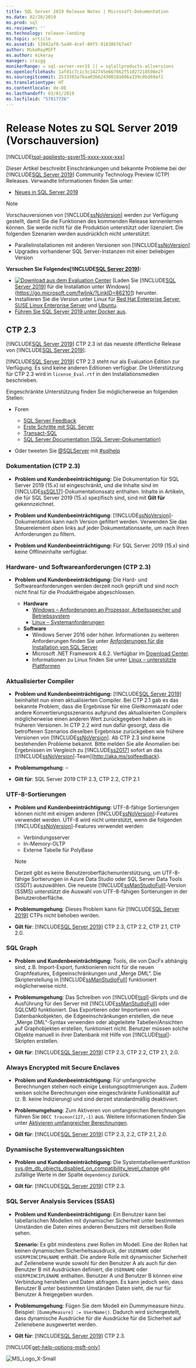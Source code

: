 ```yaml
---
title: SQL Server 2019 Release Notes | Microsoft-Dokumentation
ms.date: 02/28/2019
ms.prod: sql
ms.reviewer: ''
ms.technology: release-landing
ms.topic: article
ms.assetid: 13942af8-5a40-4cef-80f5-918386767a47
author: MikeRayMSFT
ms.author: mikeray
manager: craigg
monikerRange: = sql-server-ver15 || = sqlallproducts-allversions
ms.openlocfilehash: 1afd1c7c1c3c142745e667662f51027218598e2f
ms.sourcegitcommit: 2533383a7baa03b62430018a006a339c0bd69af2
ms.translationtype: HT
ms.contentlocale: de-DE
ms.lasthandoff: 03/01/2019
ms.locfileid: "57017726"
---
```

# <a name="sql-server-2019-preview-release-notes"></a>Release Notes zu SQL Server 2019 (Vorschauversion)
[!INCLUDE[tsql-appliesto-ssver15-xxxx-xxxx-xxx](../includes/tsql-appliesto-ssver15-xxxx-xxxx-xxx.md)]

Dieser Artikel beschreibt Einschränkungen und bekannte Probleme bei der [!INCLUDE[SQL Server 2019](../includes/sssqlv15-md.md)] Community Technology Preview (CTP) Releases. Verwandte Informationen finden Sie unter:
- [Neues in SQL Server 2019](../sql-server/what-s-new-in-sql-server-ver15.md)

> [!NOTE]
> Vorschauversionen von [!INCLUDE[ssNoVersion](../includes/ssnoversion-md.md)] werden zur Verfügung gestellt, damit Sie die Funktionen des kommenden Release kennenlernen können. Sie werde nicht für die Produktion unterstützt oder lizenziert. Die folgenden Szenarien werden ausdrücklich nicht unterstützt:
>
> - Parallelinstallationen mit anderen Versionen von [!INCLUDE[ssNoVersion](../includes/ssnoversion-md.md)]
> - Upgrades vorhandener SQL Server-Instanzen mit einer beliebigen Version

**Versuchen Sie Folgendes[!INCLUDE[SQL Server 2019](../includes/sssqlv15-md.md)]:**
- [![Download aus dem Evaluation Center](../includes/media/download2.png)](https://go.microsoft.com/fwlink/?LinkID=862101) [Laden Sie [!INCLUDE[SQL Server 2019](../includes/sssqlv15-md.md)] für die Installation unter Windows](https://go.microsoft.com/fwlink/?LinkID=862101) herunter.
- Installieren Sie die Version unter Linux für [Red Hat Enterprise Server](../linux/quickstart-install-connect-red-hat.md), [SUSE Linux Enterprise Server](../linux/quickstart-install-connect-suse.md) und [Ubuntu](../linux/quickstart-install-connect-ubuntu.md).
- [Führen Sie SQL Server 2019 unter Docker aus](../linux/quickstart-install-connect-docker.md).

## <a name="ctp-23"></a>CTP 2.3
[!INCLUDE[SQL Server 2019](../includes/sssqlv15-md.md)] CTP 2.3 ist das neueste öffentliche Release von [!INCLUDE[SQL Server 2019](../includes/sssqlv15-md.md)].

[!INCLUDE[SQL Server 2019](../includes/sssqlv15-md.md)] CTP 2.3 steht nur als Evaluation Edition zur Verfügung. Es sind keine anderen Editionen verfügbar. Die Unterstützung für CTP 2.3 wird in `license_Eval.rtf` in den Installationsmedien beschrieben.

Eingeschränkte Unterstützung finden Sie möglicherweise an folgenden Stellen:

- Foren
  - [SQL Server Feedback](https://aka.ms/sqlfeedback)
  - [Erste Schritte mit SQL Server](https://social.msdn.microsoft.com/Forums/sqlserver/en-US/home?forum=sqlgetstarted)
  - [Transact-SQL](https://social.msdn.microsoft.com/Forums/sqlserver/en-US/home?forum=transactsql)
  - [SQL Server Documentation (SQL Server-Dokumentation)](https://social.msdn.microsoft.com/Forums/sqlserver/en-US/home?forum=sqldocumentation)

- Oder tweeten Sie [@SQLServer](https://twitter.com/SQLServer) mit [#sqlhelp](https://twitter.com/search?q=%23sqlhelp)

### <a name="documentation-ctp-23"></a>Dokumentation (CTP 2.3)

- **Problem und Kundenbeeinträchtigung:** Die Dokumentation für SQL Server 2019 (15.x) ist eingeschränkt, und die Inhalte sind im [!INCLUDE[ssSQL17](../includes/sssql17-md.md)]-Dokumentationssatz enthalten. Inhalte in Artikeln, die für SQL Server 2019 (15.x) spezifisch sind, sind mit **Gilt für** gekennzeichnet.

- **Problem und Kundenbeeinträchtigung**: [!INCLUDE[ssNoVersion](../includes/ssnoversion-md.md)]-Dokumentation kann nach Version gefiltert werden. Verwenden Sie das Steuerelement oben links auf jeder Dokumentationsseite, um nach Ihren Anforderungen zu filtern. 

- **Problem und Kundenbeeinträchtigung:** Für SQL Server 2019 (15.x) sind keine Offlineinhalte verfügbar.

### <a name="hardware-and-software-requirements-ctp-23"></a>Hardware- und Softwareanforderungen (CTP 2.3)

- **Problem und Kundenbeeinträchtigung:** Die Hard- und Softwareanforderungen werden derzeit noch geprüft und sind noch nicht final für die Produktfreigabe abgeschlossen.

  - **Hardware**
    - [Windows – Anforderungen an Prozessor, Arbeitsspeicher und Betriebssystem](../sql-server/install/hardware-and-software-requirements-for-installing-sql-server.md#pmosr)
    - [Linux – Systemanforderungen](../linux/sql-server-linux-setup.md#system)
  - **Software**
    - Windows Server 2016 oder höher. Informationen zu weiteren Anforderungen finden Sie unter [Anforderungen für die Installation von SQL Server](../sql-server/install/hardware-and-software-requirements-for-installing-sql-server.md)
    - Microsoft .NET Framework 4.6.2. Verfügbar im [Download Center](https://www.microsoft.com/download/details.aspx?id=53344).
    - Informationen zu Linux finden Sie unter [Linux – unterstützte Plattformen](../linux/sql-server-linux-setup.md#supportedplatforms)

### <a name="updated-compiler"></a>Aktualisierter Compiler

- **Problem und Kundenbeeinträchtigung:** [!INCLUDE[SQL Server 2019](../includes/sssqlv15-md.md)] beinhaltet nun einen aktualisierten Compiler. Bei CTP 2.1 gab es das bekannte Problem, dass die Ergebnisse für eine Gleitkommazahl oder andere Konvertierungsszenarios aufgrund des aktualisierten Compilers möglicherweise einen anderen Wert zurückgegeben haben als in früheren Versionen. In CTP 2.2 wird nun dafür gesorgt, dass die betroffenen Szenarios dieselben Ergebnisse zurückgeben wie frühere Versionen von [!INCLUDE[ssNoVersion](../includes/ssnoversion-md.md)]. Ab CTP 2.3 sind keine bestehenden Probleme bekannt. Bitte melden Sie alle Anomalien bei Ergebnissen im Vergleich zu [!INCLUDE[ss2017](../includes/sssqlv14-md.md)] sofort an das [[!INCLUDE[ssNoVersion](../includes/ssnoversion-md.md)]-Team](http://aka.ms/sqlfeedback).

- **Problemumgehung**: –

- **Gilt für**: SQL Server 2019 CTP 2.3, CTP 2.2, CTP 2.1

### <a name="utf-8-collations"></a>UTF-8-Sortierungen

- **Problem und Kundenbeeinträchtigung:** UTF-8-fähige Sortierungen können nicht mit einigen anderen [!INCLUDE[ssNoVersion](../includes/ssnoversion-md.md)]-Features verwendet werden. UTF-8 wird nicht unterstützt, wenn die folgenden [!INCLUDE[ssNoVersion](../includes/ssnoversion-md.md)]-Features verwendet werden:

  - Verbindungsserver
  - In-Memory-OLTP
  - Externe Tabelle für PolyBase

  > [!Note]
  > Derzeit gibt es keine Benutzeroberflächenunterstützung, um UTF-8-fähige Sortierungen in Azure Data Studio oder SQL Server Data Tools (SSDT) auszuwählen. Die neueste [!INCLUDE[ssManStudioFull](../includes/ssmanstudiofull-md.md)]-Version (SSMS) unterstützt die Auswahl von UTF-8-fähigen Sortierungen in der Benutzeroberfläche.
 
- **Problemumgehung**: Dieses Problem kann für [!INCLUDE[SQL Server 2019](../includes/sssqlv15-md.md)] CTPs nicht behoben werden.

- **Gilt für**: [!INCLUDE[SQL Server 2019](../includes/sssqlv15-md.md)] CTP 2.3, CTP 2.2, CTP 2.1, CTP 2.0.

### <a name="sql-graph"></a>SQL Graph

- **Problem und Kundenbeeinträchtigung:** Tools, die von DacFx abhängig sind, z.B. Import-Export, funktionieren nicht für die neuen Graphfeatures, Edgeeinschränkungen und „Merge DML“. Die Skripterstellung in [!INCLUDE[ssManStudioFull](../includes/ssmanstudiofull-md.md)] funktioniert möglicherweise nicht.

- **Problemumgehung**: Das Schreiben von [!INCLUDE[tsql](../includes/tsql-md.md)]-Skripts und die Ausführung für den Server mit [!INCLUDE[ssManStudioFull](../includes/ssmanstudiofull-md.md)] oder SQLCMD funktioniert. Das Exportieren oder Importieren von Datenbankobjekten, die Edgeeinschränkungen erstellen, die neue „Merge DML“-Syntax verwenden oder abgeleitete Tabellen/Ansichten auf Graphobjekten erstellen, funktioniert nicht. Benutzer müssen solche Objekte manuell in ihrer Datenbank mit Hilfe von [!INCLUDE[tsql](../includes/tsql-md.md)]-Skripten erstellen. 

- **Gilt für**: [!INCLUDE[SQL Server 2019](../includes/sssqlv15-md.md)] CTP 2.3, CTP 2.2, CTP 2.1, 2.0.

### <a name="always-encrypted-with-secure-enclaves"></a>Always Encrypted mit Secure Enclaves

- **Problem und Kundenbeeinträchtigung:** Für umfangreiche Berechnungen stehen noch einige Leistungsoptimierungen aus. Zudem weisen solche Berechnungen eine eingeschränkte Funktionalität auf (z. B. keine Indizierung) und sind derzeit standardmäßig deaktiviert.

- **Problemumgehung**: Zum Aktiveren von umfangreichen Berechnungen führen Sie `DBCC traceon(127,-1)` aus. Weitere Informationen finden Sie unter [Aktivieren umfangreicher Berechnungen](../relational-databases/security/encryption/configure-always-encrypted-enclaves.md#configure-a-secure-enclave).

- **Gilt für**: [!INCLUDE[SQL Server 2019](../includes/sssqlv15-md.md)] CTP 2.3, 2.2, CTP 2.1, 2.0.

### <a name="system-dynamic-management-views"></a>Dynamische Systemverwaltungssichten

- **Problem und Kundenbeeinträchtigung:** Die Systemtabellenwertfunktion [sys.dm_db_objects_disabled_on_compatibility_level_change](../relational-databases/system-dynamic-management-views/spatial-data-sys-dm-db-objects-disabled-on-compatibility-level-change.md) gibt zufällige Werte in der Spalte `dependency` zurück.

- **Gilt für**: [!INCLUDE[SQL Server 2019](../includes/sssqlv15-md.md)] CTP 2.3.

### <a name="sql-server-analysis-services-ssas"></a>SQL Server Analysis Services (SSAS)

- **Problem und Kundenbeeinträchtigung:** Ein Benutzer kann bei tabellarischen Modellen mit dynamischer Sicherheit unter bestimmten Umständen die Daten eines anderen Benutzers mit derselben Rolle sehen.

  **Szenario:** Es gibt mindestens zwei Rollen im Modell. Eine der Rollen hat keinen dynamischen Sicherheitsausdruck, der `USERNAME` oder `USERPRINCIPALNAME` enthält. Die andere Rolle mit dynamischer Sicherheit auf Zeilenebene wurde sowohl für den Benutzer A als auch für den Benutzer B mit Ausdrücken definiert, die `USERNAME` oder `USERPRINCIPLENAME` enthalten. Benutzer A und Benutzer B können eine Verbindung herstellen und Daten abfragen. Es kann jedoch sein, dass Benutzer B unter bestimmten Umständen Daten sieht, die nur für Benutzer A freigegeben wurden.

- **Problemumgehung**: Fügen Sie dem Modell ein Dummymeasure hinzu. Beispiel: `[DummyMeasure] := UserName()`. Dadurch wird sichergestellt, dass dynamische Ausdrücke für die Ausdrücke für die Sicherheit auf Zeilenebene ausgewertet werden.

- **Gilt für**: [!INCLUDE[SQL Server 2019](../includes/sssqlv15-md.md)] CTP 2.3.

[!INCLUDE[get-help-options-msft-only](../includes/paragraph-content/get-help-options.md)]

![MS_Logo_X-Small](../sql-server/media/ms-logo-x-small.png)
